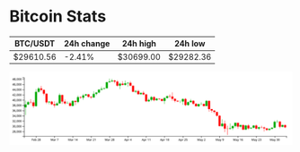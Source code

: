 # Bitcoin Stats

BTC/USDT|24h change|24h high|24h low|
|---|---|---|---|
|$29610.56|-2.41%|$30699.00|$29282.36|

<img src="./chart.svg">
